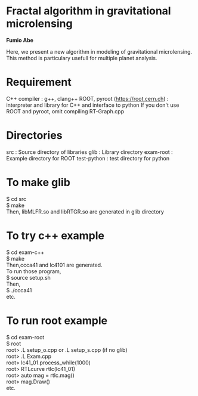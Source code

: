 Fractal algorithm in gravitational microlensing
===============================================

**Fumio Abe**

Here,  we present a new algorithm in modeling of gravitational microlensing.
This method is particulary usefull for multiple planet analysis.

# Requirement
C++ compiler  : g++, clang++
ROOT, pyroot (https://root.cern.ch) : interpreter and library for C++ and interface to python
If you don't use ROOT and pyroot, omit compiling RT-Graph.cpp

# Directories

src         : Source directory of libraries
glib        : Library directory
exam-root   : Example directory for ROOT
test-python : test directory for python

# To make glib
$ cd src <br>
$ make <br>
Then, libMLFR.so and libRTGR.so are generated in glib directory

# To try c++ example
$ cd exam-c++ <br>
$ make <br>
Then,ccca41 and lc4101 are generated. <br>
To run those program, <br>
$ source setup.sh <br>
Then, <br>
$ ./ccca41 <br>
etc.

# To run root example
$ cd exam-root <br>
$ root <br>
root> .L setup_o.cpp         or  .L setup_s.cpp   (if no glib) <br>
root> .L Exam.cpp <br>
root> lc41_01.process_while(1000) <br>
root> RTLcurve rtlc(lc41_01) <br>
root> auto mag = rtlc.mag() <br>
root> mag.Draw() <br>
etc.








